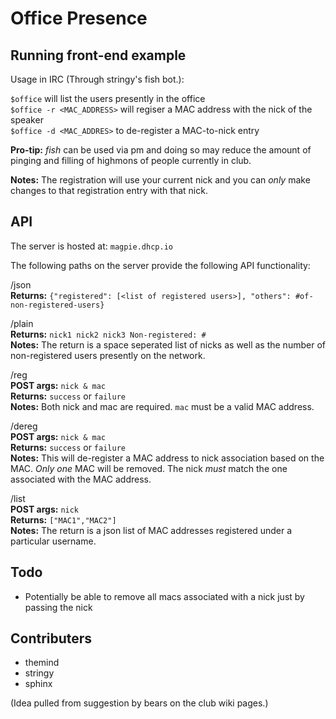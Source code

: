 # Office Presence

## Running front-end example

Usage in IRC (Through stringy's fish bot.): 

`$office` will list the users presently in the office<br/>
`$office -r <MAC_ADDRESS>` will regiser a MAC address with the nick of the speaker<br/>
`$office -d <MAC_ADDRES>` to de-register a MAC-to-nick entry<br/>

**Pro-tip:** *fish* can be used via pm and doing so may reduce the amount of pinging and filling of highmons of people currently in club.

**Notes:** The registration will use your current nick and you can *only* make changes to that registration entry with that nick.




## API

The server is hosted at: `magpie.dhcp.io`

The following paths on the server provide the following API functionality:

/json<br/>
**Returns:** `{"registered": [<list of registered users>], "others": #of-non-registered-users}`

/plain<br/>
**Returns:** `nick1 nick2 nick3 Non-registered: #`<br/>
**Notes:** The return is a space seperated list of nicks as well as the number of non-registered users presently on the network.

/reg<br/>
**POST args:** `nick & mac`<br/>
**Returns:** `success` or `failure`<br/>
**Notes:** Both nick and mac are required. `mac` must be a valid MAC address.<br/>

/dereg<br/>
**POST args:** `nick & mac`<br/>
**Returns:** `success` or `failure`<br/>
**Notes:** This will de-register a MAC address to nick association based on the MAC. *Only one* MAC will be removed. The nick *must* match the one associated with the MAC address.

/list<br/>
**POST args:** `nick`<br/>
**Returns:** `["MAC1","MAC2"]`<br/>
**Notes:** The return is a json list of MAC addresses registered under a particular username.


## Todo

- Potentially be able to remove all macs associated with a nick just by passing the nick


## Contributers

- themind
- stringy
- sphinx

(Idea pulled from suggestion by bears on the club wiki pages.)

